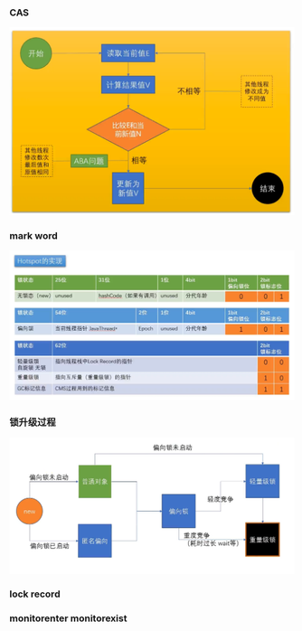 ### CAS

![img_2.png](img_2.png)

### mark word

![HotSpot-64](img_1.png)

### 锁升级过程

![锁升级过程](img.png)

### lock record

### monitorenter monitorexist

